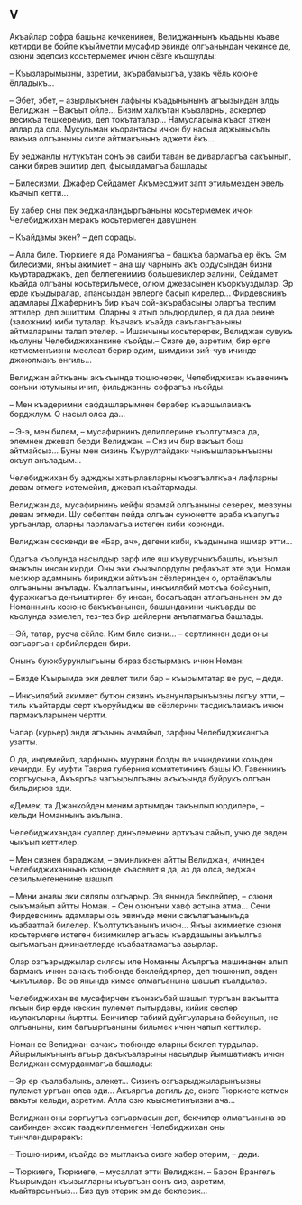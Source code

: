 ## V

Акъайлар софра башына кечкенинен, Велиджаннынъ къадыны къаве кетирди ве бойле къыйметли мусафир эвинде олгъанындан чекинсе де, озюни эдепсиз косьтермемек ичюн сёзге къошулды:

– Къызларымызны, азретим, акърабамызгъа, узакъ чёль коюне ёлладыкъ…

– Эбет, эбет, – азырлыкънен лафыны къадынынынъ агъызындан алды Велиджан.
– Вакъыт ойле…
Бизим халкътан къызларны, аскерлер весикъа тешкеремиз, деп токътаталар…
Намусларына къаст эткен аллар да ола.
Мусульман къорантасы ичюн бу насыл аджыныкълы вакъиа олгъаныны сизге айтмакънынъ аджети ёкъ…

Бу эеджанлы нутукътан сонъ эв саиби таван ве диварларгъа сакъынып, санки бирев эшитир деп, фысылдамагъа башлады:

– Билесизми, Джафер Сейдамет Акъмесджит запт этильмезден эвель къачып кетти…

Бу хабер оны пек эеджанландыргъаныны косьтермемек ичюн Челебиджихан  меракъ косьтермеген давушнен:

– Къайдамы экен?
– деп сорады.

– Алла биле.
Тюркиеге я да Романиягъа – башкъа бармагъа ер ёкъ.
Эм билесизми, янъы акимиет – ана шу чарнынъ акъ ордусындан бизни къуртараджакъ, деп беллегенимиз большевиклер эалини, Сейдамет къайда олгъаны косьтерильмесе, олюм джезасынен къоркъуздылар.
Эр ерде къыдыралар, апансыздан эвлерге басып кирелер…
Фирдевснинъ  адамлары Джафернинъ бир къач сой-акърабасыны оларгъа теслим эттилер, деп эшиттим.
Оларны я атып ольдюрдилер, я да даа реине (заложник) киби туталар.
Къачакъ къайда сакълангъаныны айтмаларыны талап этелер.
– Ишанчыны косьтеререк, Велиджан сувукъ къолуны Челебиджиханкине къойды.– Сизге де, азретим, бир ерге кетмеменъизни меслеат берир эдим, шимдики зий-чув ичинде джоюлмакъ  енгиль…

Велиджан айткъаны акъкъында тюшюнерек, Челебиджихан къавенинъ сонъки ютумыны ичип, фильджанны софрагъа къойды.

– Мен къадеримни сафдашларымнен берабер къаршыламакъ борджлум.
О насыл олса да… 

– Э-э, мен билем, – мусафирнинъ делиллерине къолтутмаса да, элемнен джевап берди Велиджан.
– Сиз ич бир вакъыт бош айтмайсыз…
Буны мен сизинъ Къурултайдаки чыкъышларынъызны окъуп анъладым…

Челебиджихан бу аджджы хатырлавларны къозгъалткъан лафларны девам этмеге истемейип, джевап къайтармады.

Велиджан да, мусафирнинъ кейфи ярамай олгъаныны сезерек, мевзуны девам этмеди.
Шу себептен пейда олгъан сукюнетте араба къапугъа ургъанлар, оларны парламагъа истеген киби корюнди.

Велиджан сескенди ве «Бар, ач», дегени киби, къадынына ишмар этти…

Одагъа къолунда насылдыр зарф иле яш къувурчыкъбашлы, къызыл янакълы инсан кирди.
Оны эки къызылордулы рефакъат эте эди.
Номан мезкюр адамнынъ биринджи айткъан сёзлеринден о, ортаёлакълы олгъаныны анълады.
Къалпагъыны, инкъилябий моткъа бойсунып, фуражкагъа денъиштирген бу инсан, босагъадан атлагъанынен эм де Номаннынъ козюне бакъкъанынен, башындакини чыкъарды ве къолунда эзмелеп, тез-тез бир шейлерни анълатмагъа башлады.

– Эй, татар, русча сёйле.
Ким биле сизни...
– сертликнен деди оны озгъаргъан арбийлерден бири.

Онынъ буюкбурунлыгъыны бираз бастырмакъ ичюн Номан:

– Бизде Къырымда эки девлет тили бар – къырымтатар ве рус, – деди.

– Инкъилябий акимиет бутюн сизинъ къанунларынъызны лягъу этти, – тиль къайтарды серт къоруйыджы ве сёзлерини тасдикъламакъ ичюн пармакъларынен чертти.

Чапар (курьер) энди агъзыны ачмайып, зарфны Челебиджихангъа узатты.

О да, индемейип, зарфнынъ муурини бозды ве ичиндекини козьден кечирди.
Бу муфти Таврия губерния комитетининъ башы Ю.
Гавеннинъ соргъусына, Акъяргъа чагъырылгъаны акъкъында буйрукъ олгъан бильдирюв эди.

«Демек, та Джанкойден меним артымдан такъылып юрдилер», – кельди Номаннынъ акълына.

Челебиджихандан суаллер динълемекни арткъач сайып, учю де эвден чыкъып кеттилер.

– Мен сизнен бараджам, – эминликнен айтты Велиджан, ичинден Челебиджиханнынъ юзюнде къасевет я да, аз да олса, эеджан сезильмегененине шашып.

– Мени анавы эки силялы озгъарыр.
Эв янында беклейлер, – озюни сыкъмайып айтты Номан.
– Сен озюнъни хавф астына атма…
Сени Фирдевснинъ адамлары озь эвинъде мени сакълагъанынъда къабаатлай билелер.
Къолтуткъанынъ ичюн…
Янъы акимиетке озюни косьтермеге истеген бизимкилер агъасы къардашыны акъылгъа сыгъмагъан джинаетлерде къабаатламагъа азырлар.

Олар озгъарыджылар силясы иле Номанны Акъяргъа машинанен алып бармакъ ичюн сачакъ тюбюнде беклейдирлер, деп тюшюнип, эвден чыкътылар.
Ве эв янында кимсе олмагъанына шашып къалдылар.

Челебиджихан ве мусафирчен къонакъбай шашып тургъан вакъытта якъын бир ерде кескин пулемет пытырдавы, кийик сеслер къулакъларны йыртты.
Бекчилер табиий дуйгъуларына бойсунып, не олгъаныны, ким багъыргъаныны бильмек ичюн чапып кеттилер.

Номан ве Велиджан сачакъ тюбюнде оларны беклеп турдылар.
Айырылыкънынъ агъыр дакъкъаларыны насылдыр йымшатмакъ ичюн Велиджан сомурданмагъа башлады:

– Эр ер къалабалыкъ, алекет…
Сизинъ озгъарыджыларынъызны пулемет ургъан олса эди…
Акъяргъа дегиль де, сизге Тюркиеге кетмек вакъты кельди, азретим.
Алла озю къысметинъизни ача…

Велиджан оны соргъугъа озгъармасын деп, бекчилер олмагъанына эв саибинден эксик тааджипленмеген Челебиджихан оны тынчландыраракъ:

– Тюшюнирим, къайда  ве мытлакъа сизге хабер этерим, – деди.

– Тюркиеге, Тюркиеге, – мусаллат этти Велиджан.
– Барон Врангель Къырымдан къызылларны къувгъан сонъ сиз, азретим, къайтарсынъыз…
Биз дуа этерик эм де беклерик…
